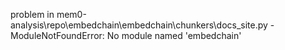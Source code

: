 problem in mem0-analysis\repo\embedchain\embedchain\chunkers\docs_site.py - ModuleNotFoundError: No module named 'embedchain'
